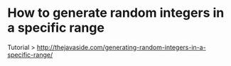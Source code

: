# How to generate random integers in a specific range

Tutorial > http://thejavaside.com/generating-random-integers-in-a-specific-range/
